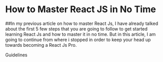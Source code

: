 
# How to Master React JS in No Time

##In my previous article on how to master React Js, I have already talked about the first 5 few steps that you are going to follow to get started learning React Js and how to master it in no time. But in this article, I am going to continue from where i stopped in order to keep your head up towards becoming a React Js Pro.

Guidelines
